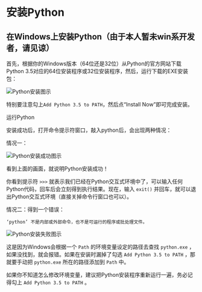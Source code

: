 # 安装Python

## 在Windows上安装Python（由于本人暂未win系开发者，请见谅）

首先，根据你的Windows版本（64位还是32位）从Python的官方网站下载Python 3.5对应的64位安装程序或32位安装程序，然后，运行下载的EXE安装包：

![Python安装图示](https://www.liaoxuefeng.com/files/attachments/0014466016166222cc7c2907cef4caab66ad8d53e77841e000/l)

特别要注意勾上`Add Python 3.5 to PATH`，然后点“Install Now”即可完成安装。

运行Python

安装成功后，打开命令提示符窗口，敲入python后，会出现两种情况：

情况一：

![Python安装成功图示](https://www.liaoxuefeng.com/files/attachments/001446601591019cbba6e698d32429bb4754753d86e286a000/l)

看到上面的画面，就说明Python安装成功！

你看到提示符 `>>>` 就表示我们已经在Python交互式环境中了，可以输入任何Python代码，回车后会立刻得到执行结果。现在，输入 `exit()` 并回车，就可以退出Python交互式环境（直接关掉命令行窗口也可以）。

情况二：得到一个错误：

`‘python’ 不是内部或外部命令，也不是可运行的程序或批处理文件。`

![Python安装失败图示](https://www.liaoxuefeng.com/files/attachments/001446601870723ab450ea6b8f946fe841332b542e8f2cc000/l)

这是因为Windows会根据一个 `Path` 的环境变量设定的路径去查找 `python.exe` ，如果没找到，就会报错。如果在安装时漏掉了勾选 `Add Python 3.5 to PATH` ，那就要手动把 `python.exe` 所在的路径添加到 `Path` 中。

如果你不知道怎么修改环境变量，建议把Python安装程序重新运行一遍，务必记得勾上 `Add Python 3.5 to PATH` 。